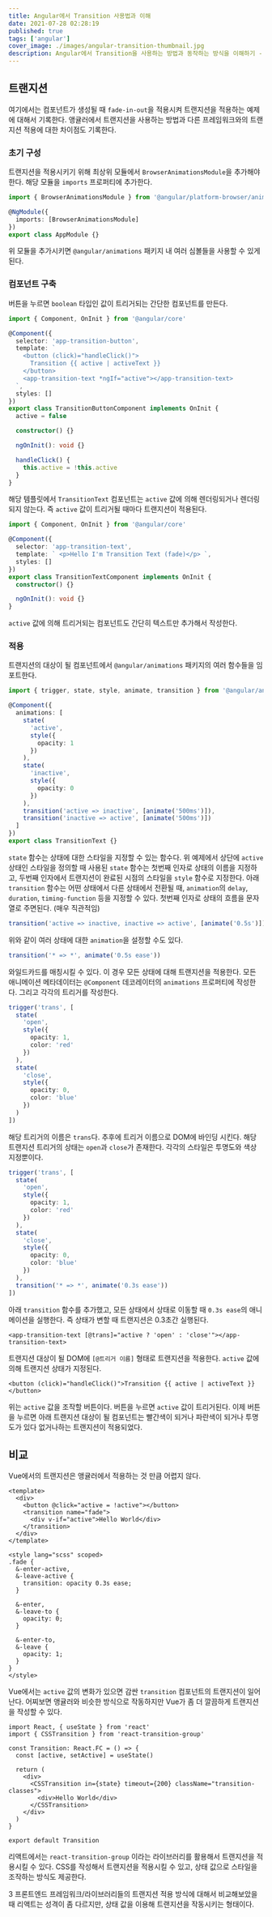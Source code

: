 ```yaml
---
title: Angular에서 Transition 사용법과 이해
date: 2021-07-28 02:28:19
published: true
tags: ['angular']
cover_image: ./images/angular-transition-thumbnail.jpg
description: Angular에서 Transition을 사용하는 방법과 동작하는 방식을 이해하기 - 공식 문서
---
```


## 트랜지션

여기에서는 컴포넌트가 생성될 때 `fade-in-out`을 적용시켜 트랜지션을 적용하는 예제에 대해서 기록한다. 앵귤러에서 트랜지션을 사용하는 방법과 다른 프레임워크와의 트랜지션 적용에 대한 차이점도 기록한다.

### 초기 구성

트랜지션을 적용시키기 위해 최상위 모듈에서 `BrowserAnimationsModule`을 추가해야한다. 해당 모듈을 `imports` 프로퍼티에 추가한다.

```ts
import { BrowserAnimationsModule } from '@angular/platform-browser/animations'

@NgModule({
  imports: [BrowserAnimationsModule]
})
export class AppModule {}
```

위 모듈을 추가시키면 `@angular/animations` 패키지 내 여러 심볼들을 사용할 수 있게 된다.

### 컴포넌트 구축

버튼을 누르면 `boolean` 타입인 값이 트리거되는 간단한 컴포넌트를 만든다.

```ts
import { Component, OnInit } from '@angular/core'

@Component({
  selector: 'app-transition-button',
  template: `
    <button (click)="handleClick()">
      Transition {{ active | activeText }}
    </button>
    <app-transition-text *ngIf="active"></app-transition-text>
  `,
  styles: []
})
export class TransitionButtonComponent implements OnInit {
  active = false

  constructor() {}

  ngOnInit(): void {}

  handleClick() {
    this.active = !this.active
  }
}
```

해당 템플릿에서 `TransitionText` 컴포넌트는 `active` 값에 의해 렌더링되거나 렌더링되지 않는다. 즉 `active` 값이 트리거될 때마다 트랜지션이 적용된다.

```ts
import { Component, OnInit } from '@angular/core'

@Component({
  selector: 'app-transition-text',
  template: ` <p>Hello I'm Transition Text (fade)</p> `,
  styles: []
})
export class TransitionTextComponent implements OnInit {
  constructor() {}

  ngOnInit(): void {}
}
```

`active` 값에 의해 트리거되는 컴포넌트도 간단히 텍스트만 추가해서 작성한다.

### 적용

트랜지션의 대상이 될 컴포넌트에서 `@angular/animations` 패키지의 여러 함수들을 임포트한다.

```ts
import { trigger, state, style, animate, transition } from '@angular/animations'

@Component({
  animations: [
    state(
      'active',
      style({
        opacity: 1
      })
    ),
    state(
      'inactive',
      style({
        opacity: 0
      })
    ),
    transition('active => inactive', [animate('500ms')]),
    transition('inactive => active', [animate('500ms')])
  ]
})
export class TransitionText {}
```

`state` 함수는 상태에 대한 스타일을 지정할 수 있는 함수다. 위 예제에서 상단에 `active` 상태인 스타일을 정의할 때 사용된 `state` 함수는 첫번째 인자로 상태의 이름을 지정하고, 두번째 인자에서 트랜지션이 완료된 시점의 스타일을 `style` 함수로 지정한다. 아래 `transition` 함수는 어떤 상태에서 다른 상태에서 전환될 때, `animation`의 `delay`, `duration`, `timing-function` 등을 지정할 수 있다. 첫번째 인자로 상태의 흐름을 문자열로 주면된다. (매우 직관적임)

```ts
transition('active => inactive, inactive => active', [animate('0.5s')])
```

위와 같이 여러 상태에 대한 `animation`을 설정할 수도 있다.

```ts
transition('* => *', animate('0.5s ease'))
```

와일드카드를 매칭시킬 수 있다. 이 경우 모든 상태에 대해 트랜지션을 적용한다. 모든 애니메이션 메타데이터는 `@Component` 데코레이터의 `animations` 프로퍼티에 작성한다. 그리고 각각의 트리거를 작성한다.

```ts
trigger('trans', [
  state(
    'open',
    style({
      opacity: 1,
      color: 'red'
    })
  ),
  state(
    'close',
    style({
      opacity: 0,
      color: 'blue'
    })
  )
])
```

해당 트리거의 이름은 `trans`다. 추후에 트리거 이름으로 DOM에 바인딩 시킨다. 해당 트랜지션 트리거의 상태는 `open`과 `close`가 존재한다. 각각의 스타일은 투명도와 색상 지정뿐이다.

```ts
trigger('trans', [
  state(
    'open',
    style({
      opacity: 1,
      color: 'red'
    })
  ),
  state(
    'close',
    style({
      opacity: 0,
      color: 'blue'
    })
  ),
  transition('* => *', animate('0.3s ease'))
])
```

아래 `transition` 함수를 추가했고, 모든 상태에서 상태로 이동할 때 `0.3s ease`의 애니메이션을 실행한다. 즉 상태가 변할 때 트랜지션은 0.3초간 실행된다.

```vue
<app-transition-text [@trans]="active ? 'open' : 'close'"></app-transition-text>
```

트랜지션 대상이 될 DOM에 `[@트리거 이름]` 형태로 트랜지션을 적용한다. `active` 값에 의해 트랜지션 상태가 지정된다.

```vue
<button (click)="handleClick()">Transition {{ active | activeText }}</button>
```

위는 `active` 값을 조작할 버튼이다. 버튼을 누르면 `active` 값이 트리거된다. 이제 버튼을 누르면 아래 트랜지션 대상이 될 컴포넌트는 빨간색이 되거나 파란색이 되거나 투명도가 있다 없거나하는 트랜지션이 적용되었다.

## 비교

Vue에서의 트랜지션은 앵귤러에서 적용하는 것 만큼 어렵지 않다.

```vue
<template>
  <div>
    <button @click="active = !active"></button>
    <transition name="fade">
      <div v-if="active">Hello World</div>
    </transition>
  </div>
</template>

<style lang="scss" scoped>
.fade {
  &-enter-active,
  &-leave-active {
    transition: opacity 0.3s ease;
  }

  &-enter,
  &-leave-to {
    opacity: 0;
  }

  &-enter-to,
  &-leave {
    opacity: 1;
  }
}
</style>
```

Vue에서는 `active` 값의 변화가 있으면 감싼 `transition` 컴포넌트의 트랜지션이 일어난다. 어찌보면 앵귤러와 비슷한 방식으로 작동하지만 Vue가 좀 더 깔끔하게 트랜지션을 작성할 수 있다.

```tsx
import React, { useState } from 'react'
import { CSSTransition } from 'react-transition-group'

const Transition: React.FC = () => {
  const [active, setActive] = useState()

  return (
    <div>
      <CSSTransition in={state} timeout={200} className="transition-classes">
        <div>Hello World</div>
      </CSSTransition>
    </div>
  )
}

export default Transition
```

리액트에서는 `react-transition-group` 이라는 라이브러리를 활용해서 트랜지션을 적용시킬 수 있다. CSS를 작성해서 트랜지션을 적용시킬 수 있고, 상태 값으로 스타일을 조작하는 방식도 제공한다.

3 프론트엔드 프레임워크/라이브러리들의 트랜지션 적용 방식에 대해서 비교해보았을 때 리액트는 성격이 좀 다르지만, 상태 값을 이용해 트랜지션을 작동시키는 형태이다.
